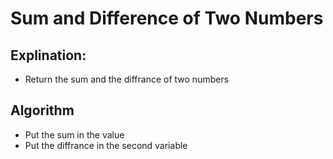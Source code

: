 # Sum and Difference of Two Numbers

 ## Explination:
  - Return the sum and the diffrance of two numbers
 ## Algorithm
  - Put the sum in the value 
  - Put the diffrance in the second variable
  
